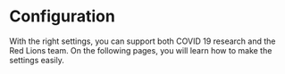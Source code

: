# Configuration

With the right settings, you can support both COVID 19 research and the Red Lions team. On the following pages, you will learn how to make the settings easily.

